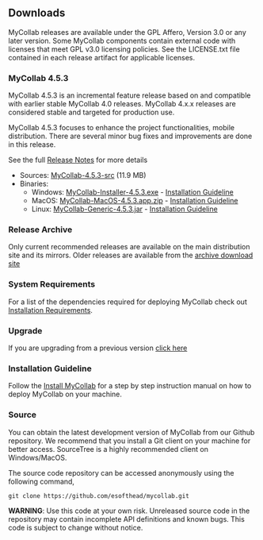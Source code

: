## Downloads

MyCollab releases are available under the GPL Affero, Version 3.0 or any later version. Some MyCollab components contain external code with licenses that meet GPL v3.0 licensing policies. See the LICENSE.txt file contained in each release artifact for applicable licenses.

### MyCollab 4.5.3

MyCollab 4.5.3 is an incremental feature release based on and compatible with earlier stable MyCollab 4.0 releases. MyCollab 4.x.x releases are considered stable and targeted for production use.

MyCollab 4.5.3 focuses to enhance the project functionalities, mobile distribution. There are several minor bug fixes and improvements are done in this release.

See the full [Release Notes](release-notes.html) for more details

* Sources: [MyCollab-4.5.3-src](https://github.com/esofthead/mycollab/archive/Release_4.5.3.zip) (11.9 MB)
* Binaries:
    * Windows: [MyCollab-Installer-4.5.3.exe](https://sourceforge.net/projects/mycollab/files/MyCollab_4.5.3/MyCollab-Installer-4.5.3.exe/download) - [Installation Guideline](installation-windows.html)
    * MacOS: [MyCollab-MacOS-4.5.3.app.zip](https://sourceforge.net/projects/mycollab/files/MyCollab_4.5.3/MyCollab-Generic-4.5.3.jar/download) - [Installation Guideline](installation-mac.html)
    * Linux: [MyCollab-Generic-4.5.3.jar](https://sourceforge.net/projects/mycollab/files/MyCollab_4.5.3/MyCollab-MacOS-4.5.3.app.zip/download) - [Installation Guideline](installation-generic.html)

### Release Archive

Only current recommended releases are available on the main distribution site and its mirrors. Older releases are available from the [archive download site](https://sourceforge.net/projects/mycollab/files/Previous%20Versions/)

### System Requirements
For a list of the dependencies required for deploying MyCollab check out [Installation Requirements](installation.html#System_Requirements).

### Upgrade
If you are upgrading from a previous version [click here](upgrade.html)

### Installation Guideline
Follow the [Install MyCollab](installation.html) for a step by step instruction manual  on how to deploy MyCollab on your machine.

### Source
You can obtain the latest development version of MyCollab from our Github repository. We recommend that you install a Git client on your machine for better access. SourceTree is a highly recommended client on Windows/MacOS.

The source code repository can be accessed anonymously using the following command,

```git clone https://github.com/esofthead/mycollab.git```

**WARNING**: Use this code at your own risk. Unreleased source code in the repository may contain incomplete API definitions and known bugs. This code is subject to change without notice.
